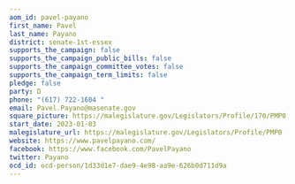 ```yaml
---
aom_id: pavel-payano
first_name: Pavel
last_name: Payano
district: senate-1st-essex
supports_the_campaign: false
supports_the_campaign_public_bills: false
supports_the_campaign_committee_votes: false
supports_the_campaign_term_limits: false
pledge: false
party: D
phone: "(617) 722-1604 "
email: Pavel.Payano@masenate.gov
square_picture: https://malegislature.gov/Legislators/Profile/170/PMP0.jpg
start_date: 2023-01-03
malegislature_url: https://malegislature.gov/Legislators/Profile/PMP0
website: https://www.pavelpayano.com/
facebook: https://www.facebook.com/PavelPayano
twitter: Payano
ocd_id: ocd-person/1d33d1e7-dae9-4e98-aa9e-626b0d711d9a
---
```

